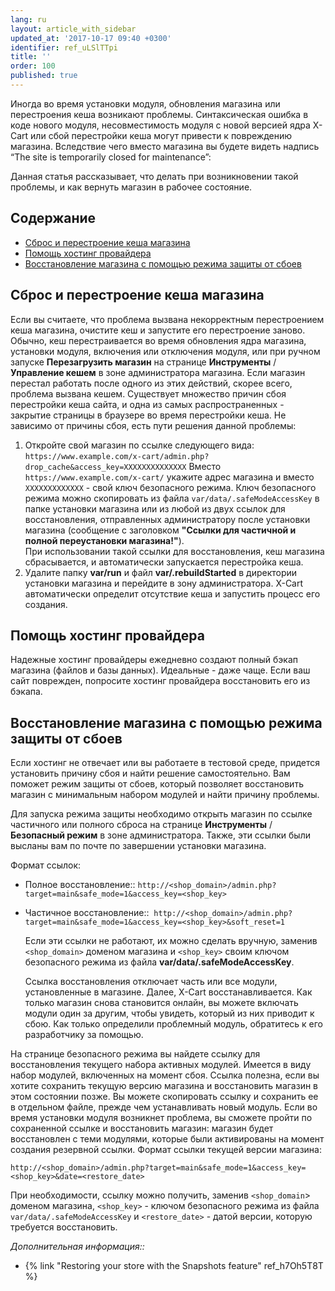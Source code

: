 ```yaml
---
lang: ru
layout: article_with_sidebar
updated_at: '2017-10-17 09:40 +0300'
identifier: ref_uLSlTTpi
title: ''
order: 100
published: true
---
```

Иногда во время установки модуля, обновления магазина или перестроения кеша возникают проблемы. Синтаксическая ошибка в коде нового модуля, несовместимость модуля с новой версией ядра X-Cart или сбой перестройки кеша могут привести к повреждению магазина. Вследствие чего вместо магазина вы будете видеть надпись “The site is temporarily closed for maintenance”:

Данная статья рассказывает, что делать при возникновении такой проблемы, и как вернуть магазин в рабочее состояние. 

## Содержание

*   [Сброс и перестроение кеша магазина](#cброс-и-перестроение-кеша-магазина)
*   [Помощь хостинг провайдера](#помощь-хостинг-провайдера)
*   [Восстановление магазина с помощью режима защиты от сбоев](#восстановление-магазина-с-помощью-режима-защиты-от-сбоев)

## Сброс и перестроение кеша магазина

Если вы считаете, что проблема вызвана некорректным перестроением кеша магазина, очистите кеш и запустите его перестроение заново. Обычно, кеш перестраивается во время обновления ядра магазина, установки модуля, включения или отключения модуля, или при ручном запуске **Перезагрузить магазин** на странице **Инструменты** / **Управление кешем** в зоне администратора магазина. Если магазин перестал работать после одного из этих действий, скорее всего, проблема вызвана кешем. Существует множество причин сбоя перестройки кеша сайта, и одна из самых распространенных - закрытие страницы в браузере во время перестройки кеша. Не зависимо от причины сбоя, есть пути решения данной проблемы:

1. Откройте свой магазин по ссылке следующего вида:
``https://www.example.com/x-cart/admin.php?drop_cache&access_key=XXXXXXXXXXXXXX`` 
   Вместо `https://www.example.com/x-cart/` укажите адрес магазина и вместо `XXXXXXXXXXXXX` - свой ключ безопасного режима. Ключ безопасного режима можно скопировать из файла `var/data/.safeModeAccessKey` в папке установки магазина или из любой из двух ссылок для восстановления, отправленных администратору после установки магазина (сообщение с заголовком **"Ссылки для частичной и полной переустановки магазина!"**).  
   При использовании такой ссылки для восстановления, кеш магазина сбрасывается, и автоматически запускается перестройка кеша.
2. Удалите папку **var/run** и файл **var/.rebuildStarted** в директории установки магазина и перейдите в зону администратора. X-Cart автоматически определит отсутствие кеша и запустить процесс его создания. 

## Помощь хостинг провайдера

Надежные хостинг провайдеры ежедневно создают полный бэкап магазина (файлов и базы данных). Идеальные - даже чаще. Если ваш сайт поврежден, попросите хостинг провайдера восстановить его из бэкапа.

## Восстановление магазина с помощью режима защиты от сбоев

Если хостинг не отвечает или вы работаете в тестовой среде, придется установить причину сбоя и найти решение самостоятельно. Вам поможет режим защиты от сбоев, который позволяет восстановить магазин с минимальным набором модулей и найти причину проблемы. 

Для запуска режима защиты необходимо открыть магазин по ссылке частичного или полного сброса на странице **Инструменты** / **Безопасный режим** в зоне администратора. Также, эти ссылки были высланы вам по почте по завершении установки магазина.

Формат ссылок:

*   Полное восстановление::
    `http://<shop_domain>/admin.php?target=main&safe_mode=1&access_key=<shop_key>`
*   Частичное восстановление:: 
    `http://<shop_domain>/admin.php?target=main&safe_mode=1&access_key=<shop_key>&soft_reset=1`
    
    Если эти ссылки не работают, их можно сделать вручную, заменив `<shop_domain>` доменом магазина и `<shop_key>` своим ключом безопасного режима из файла **var/data/.safeModeAccessKey**.
    
    Ссылка восстановления отключает часть или все модули, установленные в магазине. Далее, X-Cart восстанавливается. Как только магазин снова становится онлайн, вы можете включать модули один за другим, чтобы увидеть, который из них приводит к сбою. Как только определили проблемный модуль, обратитесь к его разработчику за помощью.  
    
   На странице безопасного режима вы найдете ссылку для восстановления текущего набора активных модулей. Имеется в виду набор модулей, включенных на момент сбоя. Ссылка полезна, если вы хотите сохранить текущую версию магазина и восстановить магазин в этом состоянии позже. Вы можете скопировать ссылку и сохранить ее в отдельном файле, прежде чем устанавливать новый модуль. Если во время установки модуля возникнет проблема, вы сможете пройти по сохраненной ссылке и восстановить магазин: магазин будет восстановлен с теми модулями, которые были активированы на момент создания резервной ссылки. Формат ссылки текущей версии магазина: 
   
   `http://<shop_domain>/admin.php?target=main&safe_mode=1&access_key=<shop_key>&date=<restore_date>`
   
  При необходимости, ссылку можно получить, заменив `<shop_domain`> доменом магазина, `<shop_key>` - ключом безопасного режима из файла `var/data/.safeModeAccessKey` и `<restore_date>` - датой версии, которую требуется восстановить.
  
  _Дополнительная информация::_

*   {% link "Restoring your store with the Snapshots feature" ref_h7Oh5T8T %}
